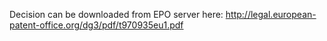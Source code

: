 Decision can be downloaded from EPO server here:
<http://legal.european-patent-office.org/dg3/pdf/t970935eu1.pdf>
